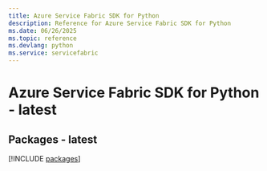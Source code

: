```yaml
---
title: Azure Service Fabric SDK for Python
description: Reference for Azure Service Fabric SDK for Python
ms.date: 06/26/2025
ms.topic: reference
ms.devlang: python
ms.service: servicefabric
---
```

# Azure Service Fabric SDK for Python - latest
## Packages - latest
[!INCLUDE [packages](service-fabric-index.md)]